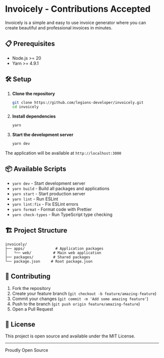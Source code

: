 # Invoicely - Contributions Accepted

Invoicely is a simple and easy to use invoice generator where you can create beautiful and professional invoices in minutes.

## 📋 Prerequisites

- Node.js >= 20
- Yarn >= 4.9.1

## 🛠️ Setup

1. **Clone the repository**

   ```bash
   git clone https://github.com/legions-developer/invoicely.git
   cd invoicely
   ```

2. **Install dependencies**

   ```bash
   yarn
   ```

3. **Start the development server**
   ```bash
   yarn dev
   ```

The application will be available at `http://localhost:3000`

## 📦 Available Scripts

- `yarn dev` - Start development server
- `yarn build` - Build all packages and applications
- `yarn start` - Start production server
- `yarn lint` - Run ESLint
- `yarn lint:fix` - Fix ESLint errors
- `yarn format` - Format code with Prettier
- `yarn check-types` - Run TypeScript type checking

## 🏗️ Project Structure

```
invoicely/
├── apps/              # Application packages
│   └── web/          # Main web application
├── packages/         # Shared packages
└── package.json     # Root package.json
```

## 🤝 Contributing

1. Fork the repository
2. Create your feature branch (`git checkout -b feature/amazing-feature`)
3. Commit your changes (`git commit -m 'Add some amazing feature'`)
4. Push to the branch (`git push origin feature/amazing-feature`)
5. Open a Pull Request

## 📝 License

This project is open source and available under the MIT License.

---

Proudly Open Source
